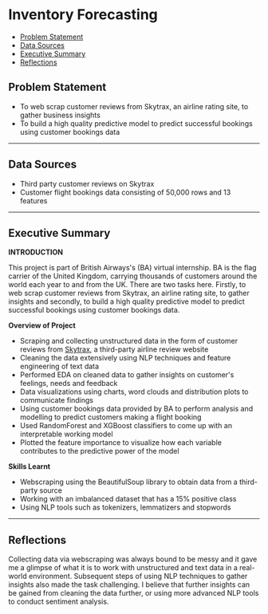 # Inventory Forecasting

 - [Problem Statement](#Problem-Statement) 
 - [Data Sources](#Data-Sources)
 - [Executive Summary](#Executive-Summary)
 - [Reflections](#Reflections)


## Problem Statement
- To web scrap customer reviews from Skytrax, an airline rating site, to gather business insights 
- To build a high quality predictive model to predict successful bookings using customer bookings data

--- 
## Data Sources
- Third party customer reviews on Skytrax
- Customer flight bookings data consisting of 50,000 rows and 13 features

---
## Executive Summary
**INTRODUCTION**

This project is part of British Airways's (BA) virtual internship. BA is the flag carrier of the United Kingdom, carrying thousands of customers around the world each year to and from the UK. There are two tasks here. Firstly, to web scrap customer reviews from Skytrax, an airline rating site, to gather insights and secondly, to build a high quality predictive model to predict successful bookings using customer bookings data.

**Overview of Project**
- Scraping and collecting unstructured data in the form of customer reviews from [Skytrax](https://www.airlinequality.com/airline-reviews/british-airways), a third-party airline review website
- Cleaning the data extensively using NLP techniques and feature engineering of text data
- Performed EDA on cleaned data to gather insights on customer's feelings, needs and feedback
- Data visualizations using charts, word clouds and distribution plots to communicate findings
- Using customer bookings data provided by BA to perform analysis and modelling to predict customers making a flight booking
- Used RandomForest and XGBoost classifiers to come up with an interpretable working model
- Plotted the feature importance to visualize how each variable contributes to the predictive power of the model

**Skills Learnt**
- Webscraping using the BeautifulSoup library to obtain data from a third-party source
- Working with an imbalanced dataset that has a 15% positive class
- Using NLP tools such as tokenizers, lemmatizers and stopwords

---
## Reflections
Collecting data via webscraping was always bound to be messy and it gave me a glimpse of what it is to work with unstructured and text data in a real-world environment. Subsequent steps of using NLP techniques to gather insights also made the task challenging. I believe that further insights can be gained from cleaning the data further, or using more advanced NLP tools to conduct sentiment analysis.